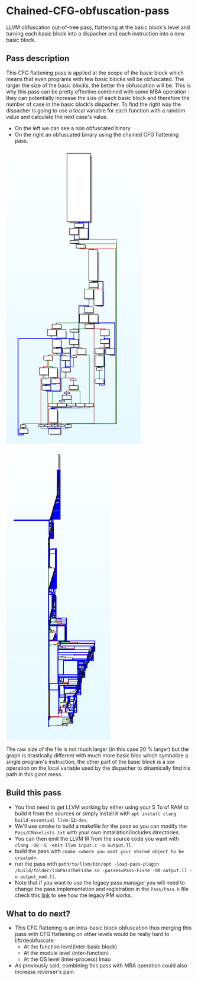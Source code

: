 # Chained-CFG-obfuscation-pass
LLVM obfuscation out-of-tree pass, flattening at the basic block's level and turning each basic block into a dispacher and each instruction into a new basic block.

## Pass description
This CFG flattening pass is applied at the scope of the basic block which means that even programs with few basic blocks will be obfuscated. The larger the size of the basic blocks, the better the obfuscation will be. This is why this pass can be pretty effective combined with some MBA operation : they can potentially increase the size of each basic block and therefore the number of case in the basic block's dispacher. To find the right way the dispacher is going to use a local variable for each function with a random value and calculate the next case's value.

* On the left we can see a non obfuscated binary
* On the right an obfuscated binary using the chained CFG flattening pass.

![Non obfuscated binary](./screenshots/NonObf.PNG)
![Non obfuscated binary](./screenshots/Obf.PNG)

The raw size of the file is not much larger (in this case 20 % larger) but the graph is drastically different with much more basic bloc which symbolize a single program's instruction, the other part of the basic block is a xor operation on the local variable used by the dispacher to dinamically find his path in this giant mess.

## Build this pass
* You first need to get LLVM working by either using your 5 To of RAM to build it from the sources or simply install it with ```apt install clang build-essential llvm-12-dev```.
* We'll use cmake to build a makefile for the pass so you can modify the ```Pass/CMakelists.txt``` with your own installation/includes directories.
* You can then emit the LLVM IR from the source code you want with ```clang -O0 -S -emit-llvm input.c -o output.ll```.
* build the pass with ```cmake <where you want your shared object to be created>```.
* run the pass with ```path/to/llvm/bin/opt -load-pass-plugin /build/folder/libPassTheFishe.so -passes=Pass-Fishe -O0 output.ll -o output_mod.ll```.
* Note that if you want to use the legacy pass manager you will need to change the pass implementation and registration in the ```Pass/Pass.h``` file check this [link](https://llvm.org/docs/WritingAnLLVMPass.html) to see how the legacy PM works.

## What to do next?
* This CFG flattening is an intra-basic block obfuscation thus merging this pass with CFG flattening on other levels would be really hard to lift/deobfuscate:
    + At the function level(inter-basic block)
    + At the module level (inter-function)
    + At the OS level (inter-process) lmao
* As previously said, combining this pass with MBA operation could also increase reverser's pain.
